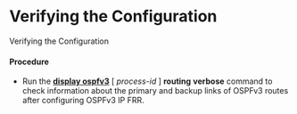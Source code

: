 Verifying the Configuration
===========================

Verifying the Configuration

#### Procedure

* Run the [**display ospfv3**](cmdqueryname=display+ospfv3) [ *process-id* ] **routing** **verbose** command to check information about the primary and backup links of OSPFv3 routes after configuring OSPFv3 IP FRR.